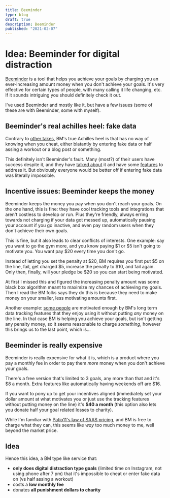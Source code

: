 ```yaml
---
title: Beeminder
type: blog
draft: true
description: Beeminder
published: "2021-02-07"
---
```


# Idea: Beeminder for digital distraction 

[Beeminder](https://beeminder.com) is a tool that helps you achieve your goals
by charging you an ever-increasing amount money when you don't achieve your
goals. It's very effective for certain types of people, with many calling it
life changing, etc. If it sounds intriguing you should definitely check it out.

I've used Beeminder and mostly like it, but have a few issues (some of these
are with Beeminder, some with myself).

## Beeminder's real achilles heel: fake data
Contrary to [other takes](https://blog.beeminder.com/achilles/), BM's true
Achilles heel is that has no way of knowing when you cheat, either blatantly by
entering fake data or half assing a workout or a blog post or something.

This definitely isn't Beeminder's fault. Many (most?) of their users have
success despite it, and they have [talked
about](https://help.beeminder.com/article/34-cant-you-just-lie-about-your-data)
it and have some [features](https://blog.beeminder.com/legit/) to address it.
But obviously everyone would be better off if entering fake data was literally
impossible.

## Incentive issues: Beeminder keeps the money
Beeminder keeps the money you pay when you don't reach your goals. On the one
hand, this is fine: they have cool tracking tools and integrations that aren't
costless to develop or run. Plus they're friendly, always erring towards not
charging if your data got messed up, automatically pausing your account if you
go inactive, and even pay random users when they don't achieve their own goals.

This is fine, but it also leads to clear conflicts of interests. One example:
say you want to go the gym more, and you know paying $1 or $5 isn't going to
motivate you. You want pay $20 every time you don't go.

Instead of letting you set the penalty at $20, BM requires you first put $5 on
the line, fail, get charged $5, increase the penalty to $10, and fail again.
Only then, finally, will your pledge be $20 so you can start being motivated.

At first I missed this and figured the increasing penalty amount was some black
box algorithm meant to maximize my chances of achieving my goals. Then I read
the BM folks says they do this is because they need to make money on your
smaller, less motivating amounts first.

Another example: [some people](https://blog.beeminder.com/mbork/) are
motivated enough by BM's long term data tracking features that they enjoy
using it without putting *any* money on the line. In that case BM *is* helping
you achieve your goals, but isn't getting any penalty money, so it seems
reasonable to charge *something*, however this brings us to the last point,
which is...

## Beeminder is really expensive
Beeminder is really expensive for what it is, which is a product where you pay
a monthly fee in order to pay them *more* money when you don't achieve your
goals.

There's a free version that's limited to 3 goals, any more than that and it's
$8 a month. Extra features like automatically having weekends off are $16.

If you want to pony up to get your incentives aligned (immediately set your
dollar amount at what motivates you or just use the tracking features without
putting money on the line) it's **$40 a month** (this option also lets you
donate half your goal related losses to charity).

While I'm familiar with [Patio11's law of SAAS
pricing](https://secondbreakfast.co/patio11-s-law), and BM is free to charge
what they can, this seems like *way* too much money to me, well beyond the
market price.

## Idea
Hence this idea, a BM type like service that:
- **only does digital distraction type goals** (limited time on Instagram, not using phone after 7 pm) that it's impossible to cheat or enter fake data on (vs half assing a workout)
- costs a **low monthly fee**
- donates **all punishment dollars to charity**
